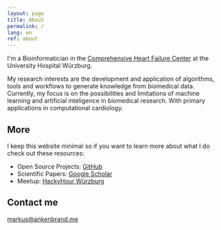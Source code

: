 ```yaml
---
layout: page
title: About
permalink: /
lang: en
ref: about
---
```


I'm a Bioinformatician in the [Comprehensive Heart Failure Center](https://www.ukw.de/clinical-profile-centers/comprehensive-heart-failure-center-chfc/home/) at the University Hospital Würzburg.

My research interests are the development and application of algorithms, tools and workflows to generate knowledge from biomedical data.
Currently, my focus is on the possibilities and limitations of machine learning and artificial inteligence in biomedical research.
With primary applications in computational cardiology.

## More

I keep this website minimal so if you want to learn more about what I do check out these resources:

* Open Source Projects: [GitHub](https://github.com/iimog)
* Scientific Papers: [Google Scholar](https://scholar.google.de/citations?user=Qroex8UAAAAJ)
* Meetup: [HackyHour Würzburg](http://hackyhour.github.io/Wuerzburg/)

## Contact me

[markus@ankenbrand.me](mailto:markus@ankenbrand.me)
